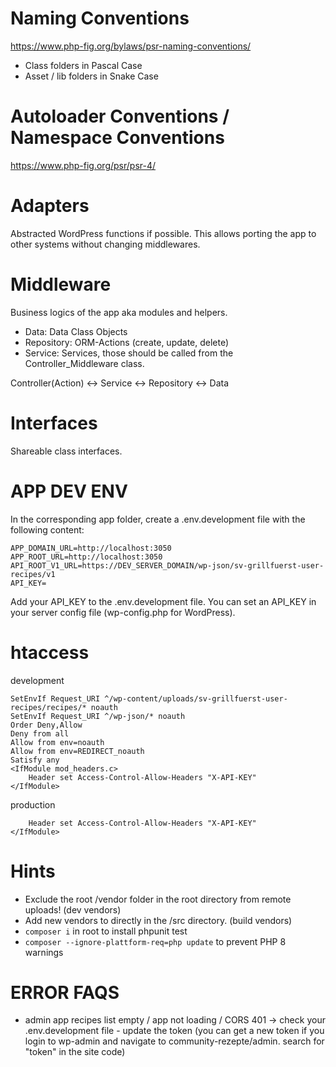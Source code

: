 # Naming Conventions

https://www.php-fig.org/bylaws/psr-naming-conventions/

- Class folders in Pascal Case
- Asset / lib folders in Snake Case

# Autoloader Conventions / Namespace Conventions

https://www.php-fig.org/psr/psr-4/

# Adapters

Abstracted WordPress functions if possible. This allows porting the app to other systems without changing middlewares.

# Middleware

Business logics of the app aka modules and helpers.
- Data: Data Class Objects
- Repository: ORM-Actions (create, update, delete)
- Service: Services, those should be called from the Controller_Middleware class.

Controller(Action) <-> Service <-> Repository <-> Data

# Interfaces

Shareable class interfaces.

# APP DEV ENV
In the corresponding app folder, create a .env.development file with the following content:

```APP_DOMAIN=localhost:3050
APP_DOMAIN_URL=http://localhost:3050
APP_ROOT_URL=http://localhost:3050
API_ROOT_V1_URL=https://DEV_SERVER_DOMAIN/wp-json/sv-grillfuerst-user-recipes/v1
API_KEY=
```
Add your API_KEY to the .env.development file. You can set an API_KEY in your server config file (wp-config.php for WordPress).

# htaccess
development
```SetEnvIf Request_URI ^/wp-json/sv-grillfuerst-user-recipes/* noauth
SetEnvIf Request_URI ^/wp-content/uploads/sv-grillfuerst-user-recipes/recipes/* noauth
SetEnvIf Request_URI ^/wp-json/* noauth
Order Deny,Allow
Deny from all
Allow from env=noauth
Allow from env=REDIRECT_noauth
Satisfy any
<IfModule mod_headers.c>
    Header set Access-Control-Allow-Headers "X-API-KEY"
</IfModule>
```

production
```<IfModule mod_headers.c>
    Header set Access-Control-Allow-Headers "X-API-KEY"
</IfModule>
```

# Hints

- Exclude the root /vendor folder in the root directory from remote uploads! (dev vendors)
- Add new vendors to directly in the /src directory. (build vendors)
- ```composer i``` in root to install phpunit test
- ```composer --ignore-plattform-req=php update``` to prevent PHP 8 warnings

# ERROR FAQS
- admin app recipes list empty / app not loading / CORS 401 -> check your .env.development file - update the token (you can get a new token if you login to wp-admin and navigate to community-rezepte/admin. search for "token" in the site code)
